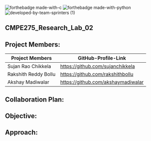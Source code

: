 ![forthebadge made-with-c](https://forthebadge.com/images/badges/made-with-c.svg)
![forthebadge made-with-python](http://ForTheBadge.com/images/badges/made-with-python.svg)
![developed-by-team-sprinters (1)](https://user-images.githubusercontent.com/27505090/201588417-1550c911-9852-4d9d-b195-b77419fb9189.svg)



## CMPE275_Research_Lab_02

## Project Members:
| Project Members | GitHub-Profile-Link | 
| ----- | ----- |
| Sujan Rao Chikkela | https://github.com/sujanchikkela |
| Rakshith Reddy Bollu | https://github.com/rakshithbollu |
| Akshay Madiwalar | https://github.com/akshaymadiwalar |


## Collaboration Plan:




## Objective:





## Approach:
